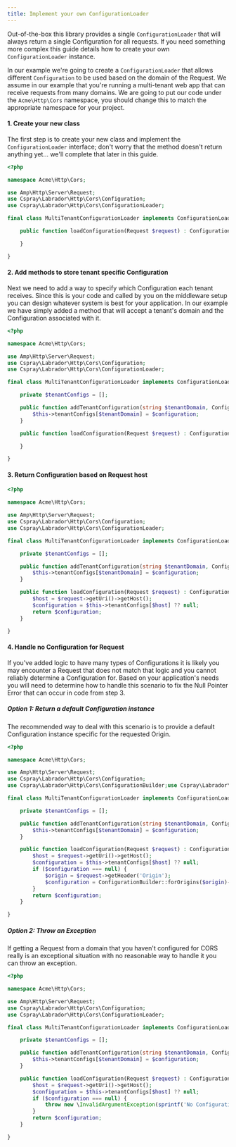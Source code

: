 ```yaml
---
title: Implement your own ConfigurationLoader
---
```

Out-of-the-box this library provides a single `ConfigurationLoader` that will always return a single Configuration
for all requests. If you need something more complex this guide details how to create your own `ConfigurationLoader`
instance.

In our example we're going to create a `ConfigurationLoader` that allows different `Configuration` to be used based on 
the domain of the Request. We assume in our example that you're running a multi-tenant web app that can receive 
requests from many domains. We are going to put our code under the `Acme\Http\Cors` namespace, you should change 
this to match the appropriate namespace for your project.

#### 1. Create your new class

The first step is to create your new class and implement the `ConfigurationLoader` interface; don't worry that the 
method doesn't return anything yet... we'll complete that later in this guide.

```php
<?php

namespace Acme\Http\Cors;

use Amp\Http\Server\Request;
use Cspray\Labrador\Http\Cors\Configuration;
use Cspray\Labrador\Http\Cors\ConfigurationLoader;

final class MultiTenantConfigurationLoader implements ConfigurationLoader {

    public function loadConfiguration(Request $request) : Configuration {

    }

}
```

#### 2. Add methods to store tenant specific Configuration

Next we need to add a way to specify which Configuration each tenant receives. Since this is your code and called by you 
on the middleware setup you can design whatever system is best for your application. In our example we have simply added 
a method that will accept a tenant's domain and the Configuration associated with it.

```php
<?php

namespace Acme\Http\Cors;

use Amp\Http\Server\Request;
use Cspray\Labrador\Http\Cors\Configuration;
use Cspray\Labrador\Http\Cors\ConfigurationLoader;

final class MultiTenantConfigurationLoader implements ConfigurationLoader {

    private $tenantConfigs = [];

    public function addTenantConfiguration(string $tenantDomain, Configuration $configuration) : void {
        $this->tenantConfigs[$tenantDomain] = $configuration;
    }

    public function loadConfiguration(Request $request) : Configuration {

    }

}
```

#### 3. Return Configuration based on Request host


```php
<?php

namespace Acme\Http\Cors;

use Amp\Http\Server\Request;
use Cspray\Labrador\Http\Cors\Configuration;
use Cspray\Labrador\Http\Cors\ConfigurationLoader;

final class MultiTenantConfigurationLoader implements ConfigurationLoader {

    private $tenantConfigs = [];

    public function addTenantConfiguration(string $tenantDomain, Configuration $configuration) : void {
        $this->tenantConfigs[$tenantDomain] = $configuration;
    }

    public function loadConfiguration(Request $request) : Configuration {
        $host = $request->getUri()->getHost();
        $configuration = $this->tenantConfigs[$host] ?? null;
        return $configuration;
    }

}
```

#### 4. Handle no Configuration for Request

If you've added logic to have many types of Configurations it is likely you may encounter a Request that does not match 
that logic and you cannot reliably determine a Configuration for. Based on your application's needs you will need to 
determine how to handle this scenario to fix the Null Pointer Error that can occur in code from step 3.

##### Option 1: Return a default Configuration instance

The recommended way to deal with this scenario is to provide a default Configuration instance specific for the requested 
Origin. 

```php
<?php

namespace Acme\Http\Cors;

use Amp\Http\Server\Request;
use Cspray\Labrador\Http\Cors\Configuration;
use Cspray\Labrador\Http\Cors\ConfigurationBuilder;use Cspray\Labrador\Http\Cors\ConfigurationLoader;

final class MultiTenantConfigurationLoader implements ConfigurationLoader {

    private $tenantConfigs = [];

    public function addTenantConfiguration(string $tenantDomain, Configuration $configuration) : void {
        $this->tenantConfigs[$tenantDomain] = $configuration;
    }

    public function loadConfiguration(Request $request) : Configuration {
        $host = $request->getUri()->getHost();
        $configuration = $this->tenantConfigs[$host] ?? null;
        if ($configuration === null) {
            $origin = $request->getHeader('Origin');
            $configuration = ConfigurationBuilder::forOrigins($origin)->build();
        }
        return $configuration;
    }

}
```

##### Option 2: Throw an Exception

If getting a Request from a domain that you haven't configured for CORS really is an exceptional situation with no 
reasonable way to handle it you can throw an exception. 

```php
<?php

namespace Acme\Http\Cors;

use Amp\Http\Server\Request;
use Cspray\Labrador\Http\Cors\Configuration;
use Cspray\Labrador\Http\Cors\ConfigurationLoader;

final class MultiTenantConfigurationLoader implements ConfigurationLoader {

    private $tenantConfigs = [];

    public function addTenantConfiguration(string $tenantDomain, Configuration $configuration) : void {
        $this->tenantConfigs[$tenantDomain] = $configuration;
    }

    public function loadConfiguration(Request $request) : Configuration {
        $host = $request->getUri()->getHost();
        $configuration = $this->tenantConfigs[$host] ?? null;
        if ($configuration === null) {
            throw new \InvalidArgumentException(sprintf('No Configuration for host: %s', $host));
        }   
        return $configuration;
    }

}
```

